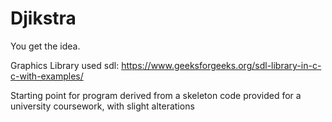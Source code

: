 # Djikstra

You get the idea.


Graphics Library used sdl:
https://www.geeksforgeeks.org/sdl-library-in-c-c-with-examples/


Starting point for program derived from a skeleton code provided for a university coursework, with slight alterations
